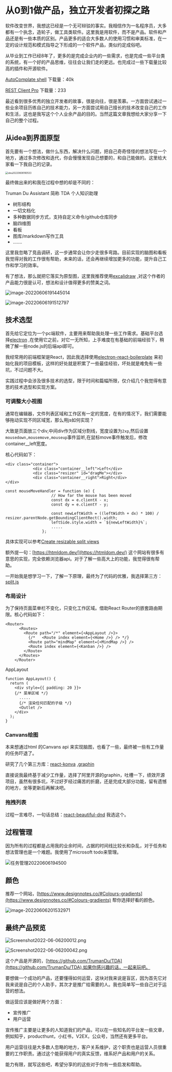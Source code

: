 # 从0到1做产品，独立开发者初探之路

软件改变世界，我想这已经是一个无可辩驳的事实。我相信作为一名程序员，大多都有一个执念，造轮子，做工具类软件。这里我是用软件，而不是产品。软件和产品还是有一些本质的区别。产品更多的适合大多数人的使用习惯和审美标准，在一定的设计规范和模式指导之下形成的一个软件产品，类似约定成俗吧。

从毕业到工作已经8年了，更多的是完成企业内的一些需求，也是完成一些平台类的系统，有一个好的产品思维，往往会让我们走的更远。也完成过一些下载量比较高的插件和开源软件。

[AutoComplate shell](https://marketplace.visualstudio.com/items?itemName=truman.autocomplate-shell) 下载量：40k

[REST Client Pro](https://marketplace.visualstudio.com/items?itemName=truman.rest-client-pro) 下载量：233

最近看到很多优秀的独立开发者的故事，很是向往，很是羡慕。一方面尝试通过一些业余项目历练自己的技术能力，另一方面尝试用自己擅长的技术改变自己的工作和生活，这也是我写这个个人业余产品的目的。当然这篇文章我想给大家分享一下自己的整个过程。

## 从idea到界面原型

首先要有一个想法，做什么东西，解决什么问题，把自己奇奇怪怪的想法写在一个地方，通过多次修改和迭代，你会慢慢发现自己想要的，和自己能做的。这里给大家看一下我自己的记录。

<img src="http://static.trumandu.top/idea20220606190533.png" alt="idea20220606190533" style="zoom:50%;" />



最终做出来的和我在过程中想的却是不同的：

Truman Du Assistant  简称 TDA   个人知识助理

- 树形结构
- 一切文档化
- 多种数据同步方式，支持自定义命令/github仓库同步
- 脑四维图
- 看板
- 图库/markdown写作工具
- .......

这里我忽略了竞品调研，这一步通常会让你少走很多弯路。目前实现的脑图和看板我觉得对我的工作很有帮助，未来的话，还会再继续增加更多的功能，提升自己工作和学习的效率。

有了想法，那么就把它落实为原型图，这里我推荐使用[excalidraw](https://excalidraw.com/) ,对这个作者的产品能力很是认可，想法和设计值得更多的赞美之词。

![image-20220606191445014](http://static.trumandu.top/image-20220606191445014.png)

![image-20220606191512797](http://static.trumandu.top/image-20220606191512797.png)

## 技术选型

首先给它定位为一个pc端软件，主要用来帮助我处理一些工作需求。基础平台选择[electron](https://www.electronjs.org/) ,在使用它之前，对它一无所知，上手难度在有基础的前端经验下，稍微了解一些node.js的后端api即可。

我经常用的前端框架是React，因此我选择使用[electron-react-boilerplate](https://electron-react-boilerplate.js.org/) 来初始化我的项目模板，这样的好处就是积累了一些最佳经验，坏处就是难免有一些坑，不过问题不大。

实践过程中会涉及很多技术的选型，限于时间和篇幅所限，仅介绍几个我觉得有意思的技术选型和实现方案。

### 可调整大小视图

通常在编辑器，文件列表区域和工作区有一定的宽度，在有的情况下，我们需要能够拖动实现不同区域宽，那么用js如何实现？

大致是页面放三个div,中间div作为区域分割线，宽度设置为`2xp`,然后设置`mousedown,mousemove,mouseup`事件监听,在鼠标move事件触发后，修改container__left宽度。

核心代码如下：

```
<div class="container">
            <div class="container__left">Left</div>
            <div class="resizer" id="dragMe"></div>
            <div class="container__right">Right</div>
</div>
```

```
const mouseMoveHandler = function (e) {
                    // How far the mouse has been moved
                    const dx = e.clientX - x;
                    const dy = e.clientY - y;

                    const newLeftWidth = ((leftWidth + dx) * 100) / resizer.parentNode.getBoundingClientRect().width;
                    leftSide.style.width = `${newLeftWidth}%`;
                    .....
                };
```



具体实现可以参考[Create resizable split views](https://htmldom.dev/create-resizable-split-views/)

额外提一句：[https://htmldom.dev/](https://htmldom.dev/)  这个网站有很多有意思的实现，完全依赖浏览器api。对于了解一些高大上的功能，我觉得很有帮助。

一开始我是想学习一下，了解一下原理，最终为了代码的优雅，我选择第三方：[split.js](https://split.js.org/#/)

### 布局设计

为了保持页面菜单栏不变化，只变化工作区域。借助React Router的嵌套路由期限。核心代码如下：

```
<Router>
      <Routes>
        <Route path="/*" element={<AppLayout />}>
          {/*   <Route index element={<Home />} /> */}
          <Route path="mindMap" element={<MindMap />} />
          <Route index element={<Kanban />} />
        </Route>
      </Routes>
    </Router>
```

AppLayout

```
function AppLayout() {
  return (
    <div style={{ padding: 20 }}>
    {/* 菜单区域 */}
      .....
      {/* 渲染任何匹配的子级 */}
      <Outlet />
    </div>
  );
}
```



### Canvans绘图

本来想通过html 的Canvans api 来实现脑图，也看了一些，最终被一些有工作量的任务吓退了。

研究了几个第三方库：[react-konva](https://github.com/konvajs/react-konva) ,[graphin](https://antv.gitee.io/graphin/)

直接说我最终基于减少工作量，选择了阿里开源的graphin，吐槽一下，绩效开源项目，虽然有很多坑，不过好歹经过痛苦的折磨，还是完成大部分功能，留有遗憾的地方，坐等更新后再解决吧。

### 拖拽列表

过程一言难尽，一句话总结：[react-beautiful-dnd](https://github.com/atlassian/react-beautiful-dnd) 我选这个。

## 过程管理

因为所有的过程都是占用我的业余时间，占据的时间线比较长和杂乱，对于任务和想法管理也是一个难题。我使用了microsoft todo来管理。

![任务管理20220606194500](http://static.trumandu.top/任务管理20220606194500.png)



## 颜色

推荐一个网站，[https://www.designnotes.co/#Colours-gradients](https://www.designnotes.co/#Colours-gradients) 帮你选择好看的颜色。

![image-20220606201532971](http://static.trumandu.top/image-20220606201532971.png)

## 最终产品预览

![Screenshot2022-06-06200012.png](http://static.trumandu.top/Screenshot2022-06-06200012.png)

![Screenshot2022-06-06200042.png](http://static.trumandu.top/Screenshot2022-06-06200042.png)



这个产品是开源的，[https://github.com/TrumanDu/TDA](https://github.com/TrumanDu/TDA),如果你感兴趣的话，一起来玩吧。



要想做一个成功的产品，还要懂得如何运营，这块对我来说是盲区，因为首先它对我来说是自己的个人助手，其次才是推广给需要的人。我也简单写一些自己对于运营的想法。

做运营应该是做好两个方面：

- 宣传推广
- 用户运营

宣传推广主要是让更多的人知道我们的产品，可以在一些知名的平台发一些文章，例如知乎，producthunt，小红书，V2EX，公众号，当然还有更多平台。

用户运营往往是大多数人忽略的地方，客户关系维护，这个职责也是运营人员很重要的工作职责。通过这个能获得用户的真实反馈，维系好产品和用户的关系。

能力有限，就写这些吧，希望分享的的这些对于你有一些启发和帮助。
